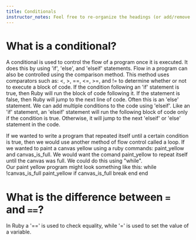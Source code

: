 ```yaml
---
title: Conditionals
instructor_notes: Feel free to re-organize the headings (or add/remove headings) below. We included the headings for your benefit, but it's 100% fine if you want to write your responses in some different structure.
---
```


# What is a conditional?

A conditional is used to control the flow of a program once it is executed.  It does this by using 'if', 'else', and 'elseif' statements. 
Flow in a program can also be controlled using the comparison method.  This method uses comparators such as: <, >, ==, <=, >=, and != to determine whether or not
to execute a block of code.
If the condition following an 'if' statement is true, then Ruby will run the block of code following it.  If the statement is false, then Ruby will jump to 
the next line of code.  Often this is an 'else' statement.  We can add multiple conditions to the code using 'elseif'.  Like an 'if' statement, an 'elseif' statement
will run the following block of code only if the condition is true.  Otherwise, it will jump to the next 'elseif' or 'else' statement in the code. 

If we wanted to write a program that repeated itself until a certain condition is true, then we would use another method of flow control called a loop.  If we wanted to paint a canvas yellow
using a ruby commands: paint_yellow and canvas_is_full.  We would want the comand paint_yellow to repeat itself until the canvas was full.  We could do this using "while".  
Our paint yellow program might look something like this:
while !canvas_is_full
    paint_yellow
        if canvas_is_full
        break
    end
end


# What is the difference between `=` and `==`?

In Ruby a '==' is used to check equality,
while '=' is used to set the value of a variable. 